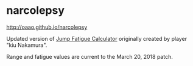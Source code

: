 narcolepsy
==========

http://oaao.github.io/narcolepsy

Updated version of [Jump Fatigue Calculator](https://github.com/kiu/jump-fatigue-calculator) originally created by player "kiu Nakamura".

Range and fatigue values are current to the March 20, 2018 patch.
